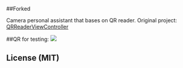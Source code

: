 ##Forked

Camera personal assistant that bases on QR reader.
Original project: [QRReaderViewController](https://github.com/yannickl/QRCodeReaderViewController.git)

##QR for testing:
![](https://s3.amazonaws.com/f.cl.ly/items/0K180D4605371j331q0d/Screen%20Shot%202015-04-04%20at%203.25.00%20PM.png)

## License (MIT)
